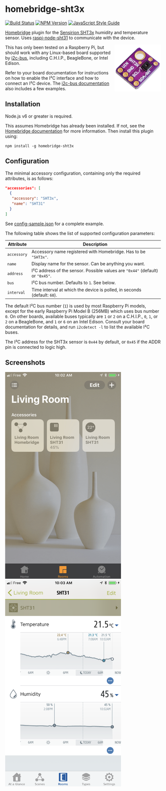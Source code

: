 # homebridge-sht3x

[![Build Status](https://travis-ci.org/arouanet/homebridge-sht3x.svg?branch=master)](https://travis-ci.org/arouanet/homebridge-sht3x)
[![NPM Version](https://img.shields.io/npm/v/homebridge-sht3x.svg)](https://www.npmjs.com/package/homebridge-sht3x)
[![JavaScript Style Guide](https://img.shields.io/badge/code_style-standard-brightgreen.svg)](https://standardjs.com)

[Homebridge](https://github.com/nfarina/homebridge#readme) plugin for the
[Sensirion SHT3x](https://www.sensirion.com/en/environmental-sensors/humidity-sensors/digital-humidity-sensors-for-various-applications/)
humidity and temperature sensor. Uses
[raspi-node-sht31](https://github.com/aphotix/raspi-node-sht31) to communicate
with the device.

<img src="images/sht31-sensor.jpg" alt="SHT31 sensor" width="150" height="150" align="right">

This has only been tested on a Raspberry Pi, but should work with any
Linux-based board supported by [i2c-bus](https://github.com/fivdi/i2c-bus),
including C.H.I.P., BeagleBone, or Intel Edison.

Refer to your board documentation for instructions on how to enable the I²C
interface and how to connect an I²C device. The
[i2c-bus documentation](https://github.com/fivdi/i2c-bus#readme) also includes a
few examples.

## Installation

Node.js v6 or greater is required.

This assumes Homebridge has already been installed. If not, see the
[Homebridge documentation](https://github.com/nfarina/homebridge#installation)
for more information. Then install this plugin using:

```
npm install -g homebridge-sht3x
```

## Configuration

The minimal accessory configuration, containing only the required attributes, is
as follows:

```json
"accessories": [
  {
   "accessory": "SHT3x",
   "name": "SHT31"
  }
]
```

See [config-sample.json](config-sample.json) for a complete example.

The following table shows the list of supported configuration parameters:

| Attribute   | Description                                                                    |
| ----------- | ------------------------------------------------------------------------------ |
| `accessory` | Accessory name registered with Homebridge. Has to be `"SHT3x"`.                |
| `name`      | Display name for the sensor. Can be anything you want.                         |
| `address`   | I²C address of the sensor. Possible values are `"0x44"` (default) or `"0x45"`. |
| `bus`       | I²C bus number. Defaults to `1`. See below.                                    |
| `interval`  | Time interval at which the device is polled, in seconds (default: `60`).       |

The default I²C bus number (`1`) is used by most Raspberry Pi models, except for
the early Raspberry Pi Model B (256MB) which uses bus number `0`. On other
boards, available buses typically are `1` or `2` on a C.H.I.P., `0`, `1`, or `2`
on a BeagleBone, and `1` or `6` on an Intel Edison. Consult your board
documentation for details, and run `i2cdetect -l` to list the available I²C
buses.

The I²C address for the SHT3x sensor is `0x44` by default, or `0x45` if the ADDR
pin is connected to logic high.

## Screenshots

<p>
  <img src="images/home-app.png" alt="Home app" width="375" height="667">
  <img src="images/eve-app.png" alt="Eve app" width="375" height="667">
</p>
